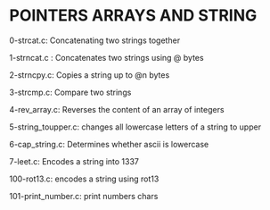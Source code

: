  # POINTERS ARRAYS AND STRING

0-strcat.c: Concatenating two strings together

1-strncat.c : Concatenates two strings using @ bytes

2-strncpy.c: Copies a string up to @n bytes

3-strcmp.c: Compare two strings

4-rev_array.c: Reverses the content of an array of integers

5-string_toupper.c: changes all lowercase letters of a string to upper

6-cap_string.c: Determines whether ascii is lowercase

7-leet.c: Encodes a string into 1337

100-rot13.c: encodes a string using rot13

101-print_number.c: print numbers chars
